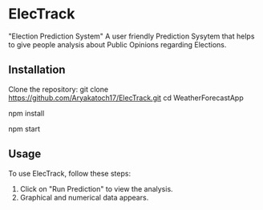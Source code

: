 # ElecTrack
"Election Prediction System"
A user friendly Prediction Sysytem that helps to give people analysis about Public Opinions regarding Elections.
## Installation
 Clone the repository:
 git clone https://github.com/Aryakatoch17/ElecTrack.git
 cd WeatherForecastApp

npm install

npm start
## Usage

To use ElecTrack, follow these steps:

1. Click on "Run Prediction" to view the analysis.
2. Graphical and numerical data appears.
